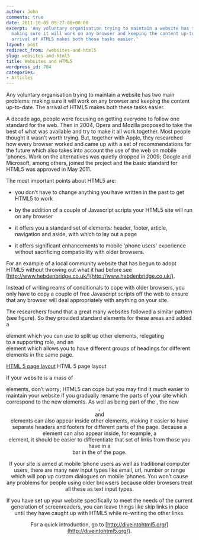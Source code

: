 ```yaml
---
author: John
comments: true
date: 2011-10-05 09:27:08+00:00
excerpt: 'Any voluntary organisation trying to maintain a website has two main problems:
  making sure it will work on any browser and keeping the content up-to-date. The
  arrival of HTML5 makes both these tasks easier.'
layout: post
redirect_from: /websites-and-html5
slug: websites-and-html5
title: Websites and HTML5
wordpress_id: 704
categories:
- Articles
---
```


Any voluntary organisation trying to maintain a website has two main problems: making sure it will work on any browser and keeping the content up-to-date. The arrival of HTML5 makes both these tasks easier.

A decade ago, people were focusing on getting everyone to follow one standard for the web. Then in 2004, Opera and Mozilla proposed to take the best of what was available and try to make it all work together. Most people thought it wasn’t worth trying. But, together with Apple, they researched how every browser worked and came up with a set of recommendations for the future which also takes into account the use of the web on mobile ’phones. Work on the alternatives was quietly dropped in 2009; Google and Microsoft, among others, joined the project and the basic standard for HTML5 was approved in May 2011.

The most important points about HTML5 are:



	
  * you don’t have to change anything you have written in the past to get HTML5 to work

	
  * by the addition of a couple of Javascript scripts your HTML5 site will run on any browser

	
  * it offers you a standard set of elements: header, footer, article, navigation and aside, with which to lay out a page

	
  * it offers significant enhancements to mobile 'phone users' experience without sacrificing compatibility with older browsers.


For an example of a local community website that has begun to adopt HTML5 without throwing out what it had before see [http://www.hebdenbridge.co.uk/](http://www.hebdenbridge.co.uk/).

Instead of writing reams of conditionals to cope with older browsers, you only have to copy a couple of free Javascript scripts off the web to ensure that any browser will deal appropriately with anything on your site.

The researchers found that a great many websites followed a similar pattern (see figure). So they provided standard elements for these areas and added a <section> element which you can use to split up other elements, relegating <div> to a supporting role, and an <hgroup> element which allows you to have different groups of headings for different elements in the same page.

[HTML 5 page layout](http://bradlug.co.uk/blog/2011/10/05/images/HTML_page.png) HTML 5 page layout

If your website is a mass of <div> elements, don’t worry; HTML5 can cope but you may find it much easier to maintain your website if you gradually rename the parts of your site which correspond to the new elements. As well as being part of the <body>, the new <header>, <footer> and <nav> elements can also appear inside other elements, making it easier to have separate headers and footers for different parts of the page. Because a <nav> element can also appear inside, for example, a <footer> element, it should be easier to differentiate that set of links from those you have in a <nav> bar in the <body> of the page.

If your site is aimed at mobile ’phone users as well as traditional computer users, there are many new input types like email, url, number or range which will pop up custom dialogues on mobile ’phones. You won’t cause any problems for people using older browsers because older browsers treat all these as text input types.

If you have set up your website specifically to meet the needs of the current generation of screenreaders, you can leave things like skip links in place until they have caught up with HTML5 while re-writing the other links.

For a quick introduction, go to [http://diveintohtml5.org/](http://diveintohtml5.org/).
